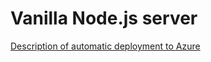 # Vanilla Node.js server

[Description of automatic deployment to Azure](https://medium.com/@pawel66556655/creating-a-vanilla-node-js-rest-app-with-postgresql-aa1a66fcb0b7)
